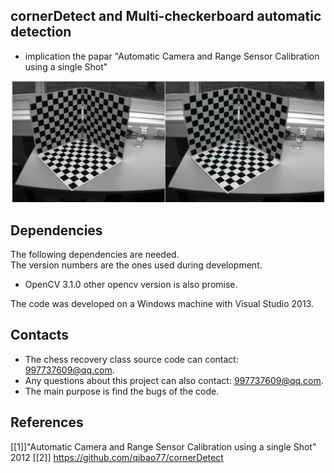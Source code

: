 ## cornerDetect and Multi-checkerboard automatic detection 
- implication the papar "Automatic Camera and Range Sensor Calibration using a single Shot"

<p align="center">
<img src="result02.png" width="500"> 
</p>

## Dependencies
The following dependencies are needed.  
The version numbers are the ones used during development.  
- OpenCV 3.1.0 other opencv version is also promise.

The code was developed on a Windows machine with Visual Studio 2013. 
 
## Contacts
- The chess recovery class source code can contact: 997737609@qq.com.
- Any questions about this project can also contact: 997737609@qq.com.
- The main purpose is find the bugs of the code.

## References
[[1]]"Automatic Camera and Range Sensor Calibration using a single Shot" 2012
[[2]] https://github.com/qibao77/cornerDetect
